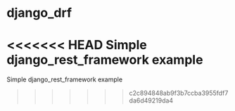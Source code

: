 # django_drf
<<<<<<< HEAD
Simple django_rest_framework example
=======
Simple django_rest_framework example
>>>>>>> c2c894848ab9f3b7ccba3955fdf7da6d49219da4
